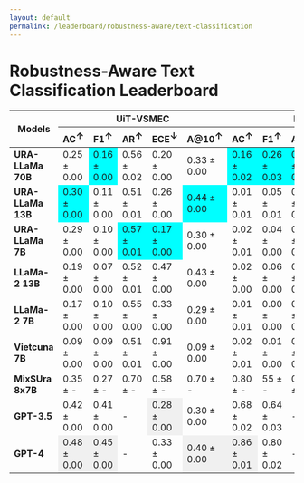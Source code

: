 ```yaml
---
layout: default
permalink: /leaderboard/robustness-aware/text-classification
---
```

# Robustness-Aware Text Classification Leaderboard

<table class="table table-bordered table-sm w-100 dtHorizontalTable" cellspacing="0">
    <thead>
        <tr>
            <th rowspan="2" class="text-center align-middle"><b>Models</b></th>
            <th colspan="5" class="text-center"><b>UiT-VSMEC</b></th>
            <th colspan="5" class="text-center"><b>PhoATIS</b></th>
        </tr>
        <tr>
            <th class="text-center"><b>AC<span style="vertical-align: super;">↑</span></b></th>
            <th class="text-center"><b>F1<span style="vertical-align: super;">↑</span></b></th>
            <th class="text-center"><b>AR<span style="vertical-align: super;">↑</span></b></th>
            <th class="text-center"><b>ECE<span style="vertical-align: super;">↓</span></b></th>
            <th class="text-center"><b>A@10<span style="vertical-align: super;">↑</span></b></th>
            <th class="text-center"><b>AC<span style="vertical-align: super;">↑</span></b></th>
            <th class="text-center"><b>F1<span style="vertical-align: super;">↑</span></b></th>
            <th class="text-center"><b>AR<span style="vertical-align: super;">↑</span></b></th>
            <th class="text-center"><b>ECE<span style="vertical-align: super;">↓</span></b></th>
            <th class="text-center"><b>A@10<span style="vertical-align: super;">↑</span></b></th>
        </tr>
    </thead>
    <tbody>
        <tr>
            <td class="text-center"><b>URA-LLaMa 70B</b></td>
            <td class="text-center">0.25 ± 0.00</td>
            <td class="text-center" style="background-color: cyan;">0.16 ± 0.00</td>
            <td class="text-center">0.56 ± 0.02</td>
            <td class="text-center">0.20 ± 0.00</td>
            <td class="text-center">0.33 ± 0.00</td>
            <td class="text-center" style="background-color: cyan;">0.16 ± 0.02</td>
            <td class="text-center" style="background-color: cyan;">0.26 ± 0.03</td>
            <td class="text-center" style="background-color: cyan;">0.79 ± 0.00</td>
            <td class="text-center">0.79 ± 0.02</td>
            <td class="text-center" style="background-color: cyan;">0.08 ± 0.06</td>
        </tr>
        <tr>
            <td class="text-center"><b>URA-LLaMa 13B</b></td>
            <td class="text-center" style="background-color: cyan;">0.30 ± 0.00</td>
            <td class="text-center">0.11 ± 0.00</td>
            <td class="text-center">0.51 ± 0.01</td>
            <td class="text-center">0.26 ± 0.00</td>
            <td class="text-center" style="background-color: cyan;">0.44 ± 0.00</td>
            <td class="text-center">0.01 ± 0.01</td>
            <td class="text-center">0.05 ± 0.01</td>
            <td class="text-center">0.47 ± 0.01</td>
            <td class="text-center">0.84 ± 0.01</td>
            <td class="text-center">0.00 ± 0.04</td>
        </tr>
        <tr>
            <td class="text-center"><b>URA-LLaMa 7B</b></td>
            <td class="text-center">0.29 ± 0.00</td>
            <td class="text-center">0.10 ± 0.00</td>
            <td class="text-center" style="background-color: cyan;">0.57 ± 0.01</td>
            <td class="text-center" style="background-color: cyan;">0.17 ± 0.00</td>
            <td class="text-center">0.30 ± 0.00</td>
            <td class="text-center">0.02 ± 0.01</td>
            <td class="text-center">0.04 ± 0.00</td>
            <td class="text-center">0.55 ± 0.01</td>
            <td class="text-center" style="background-color: cyan;">0.18 ± 0.01</td>
            <td class="text-center">0.01 ± 0.02</td>
        </tr>
        <tr>
            <td class="text-center"><b>LLaMa-2 13B</b></td>
            <td class="text-center">0.19 ± 0.00</td>
            <td class="text-center">0.07 ± 0.00</td>
            <td class="text-center">0.52 ± 0.01</td>
            <td class="text-center">0.47 ± 0.00</td>
            <td class="text-center">0.43 ± 0.00</td>
            <td class="text-center">0.02 ± 0.00</td>
            <td class="text-center">0.06 ± 0.00</td>
            <td class="text-center">0.57 ± 0.01</td>
            <td class="text-center">0.91 ± 0.00</td>
            <td class="text-center">0.01 ± 0.00</td>
        </tr>
        <tr>
            <td class="text-center"><b>LLaMa-2 7B</b></td>
            <td class="text-center">0.17 ± 0.00</td>
            <td class="text-center">0.10 ± 0.00</td>
            <td class="text-center">0.55 ± 0.00</td>
            <td class="text-center">0.33 ± 0.00</td>
            <td class="text-center">0.29 ± 0.00</td>
            <td class="text-center">0.01 ± 0.01</td>
            <td class="text-center">0.00 ± 0.00</td>
            <td class="text-center">0.56 ± 0.00</td>
            <td class="text-center">0.69 ± 0.01</td>
            <td class="text-center">0.02 ± 0.02</td>
        </tr>
        <tr>
            <td class="text-center"><b>Vietcuna 7B</b></td>
            <td class="text-center">0.09 ± 0.00</td>
            <td class="text-center">0.09 ± 0.00</td>
            <td class="text-center">0.51 ± 0.01</td>
            <td class="text-center">0.91 ± 0.00</td>
            <td class="text-center">0.09 ± 0.00</td>
            <td class="text-center">0.02 ± 0.01</td>
            <td class="text-center">0.01 ± 0.00</td>
            <td class="text-center">0.55 ± 0.01</td>
            <td class="text-center">0.23 ± 0.01</td>
            <td class="text-center">0.02 ± 0.01</td>
        </tr>
        <tr>
            <td class="text-center"><b>MixSUra 8x7B</b></td>
            <td class="text-center">0.35 ± -</td>
            <td class="text-center">0.27 ± -</td>
            <td class="text-center">0.70 ± -</td>
            <td class="text-center">0.58 ± -</td>
            <td class="text-center">0.70 ± -</td>
            <td class="text-center">0.80 ± -</td>
            <td class="text-center">55 ± -</td>
            <td class="text-center">0.94 ± -</td>
            <td class="text-center">0.15 ± -</td>
            <td class="text-center">0.88 ± -</td>
        </tr>
        <tr>
            <td class="text-center"><b>GPT-3.5</b></td>
            <td class="text-center">0.42 ± 0.00</td>
            <td class="text-center">0.41 ± 0.00</td>
            <td class="text-center">-</td>
            <td class="text-center" style="background-color: #f0f0f0;">0.28 ± 0.00</td>
            <td class="text-center">0.30 ± 0.00</td>
            <td class="text-center">0.68 ± 0.02</td>
            <td class="text-center">0.64 ± 0.03</td>
            <td class="text-center">-</td>
            <td class="text-center" style="background-color: #f0f0f0;">0.62 ± 0.02</td>
            <td class="text-center">0.70 ± 0.05</td>
        </tr>
        <tr>
            <td class="text-center"><b>GPT-4</b></td>
            <td class="text-center" style="background-color: #f0f0f0;">0.48 ± 0.00</td>
            <td class="text-center" style="background-color: #f0f0f0;">0.45 ± 0.00</td>
            <td class="text-center">-</td>
            <td class="text-center">0.33 ± 0.00</td>
            <td class="text-center" style="background-color: #f0f0f0;">0.40 ± 0.00</td>
            <td class="text-center" style="background-color: #f0f0f0;">0.86 ± 0.01</td>
            <td class="text-center">0.80 ± 0.02</td>
            <td class="text-center">-</td>
            <td class="text-center">0.80 ± 0.01</td>
            <td class="text-center" style="background-color: #f0f0f0;">0.91 ± 0.03</td>
        </tr>
    </tbody>
</table>
